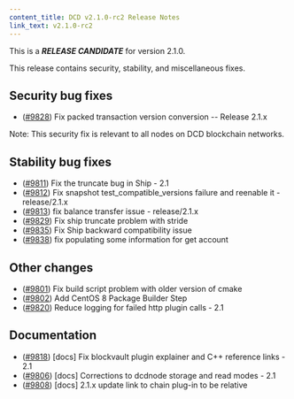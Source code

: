 ```yaml
---
content_title: DCD v2.1.0-rc2 Release Notes
link_text: v2.1.0-rc2
---
```


This is a ***RELEASE CANDIDATE*** for version 2.1.0.

This release contains security, stability, and miscellaneous fixes.

## Security bug fixes
- ([#9828](https://github.com/DCD/eos/pull/9828)) Fix packed transaction version conversion -- Release 2.1.x

Note: This security fix is relevant to all nodes on DCD blockchain networks.

## Stability bug fixes
- ([#9811](https://github.com/DCD/eos/pull/9811)) Fix the truncate bug in Ship - 2.1
- ([#9812](https://github.com/DCD/eos/pull/9812)) Fix snapshot test_compatible_versions failure and reenable it - release/2.1.x
- ([#9813](https://github.com/DCD/eos/pull/9813)) fix balance transfer issue - release/2.1.x
- ([#9829](https://github.com/DCD/eos/pull/9829)) Fix ship truncate problem with stride
- ([#9835](https://github.com/DCD/eos/pull/9835)) Fix Ship backward compatibility issue 
- ([#9838](https://github.com/DCD/eos/pull/9838)) fix populating some information for get account

## Other changes
- ([#9801](https://github.com/DCD/eos/pull/9801)) Fix build script problem with older version of cmake
- ([#9802](https://github.com/DCD/eos/pull/9802)) Add CentOS 8 Package Builder Step
- ([#9820](https://github.com/DCD/eos/pull/9820)) Reduce logging for failed http plugin calls - 2.1

## Documentation
- ([#9818](https://github.com/DCD/eos/pull/9818)) [docs] Fix blockvault plugin explainer and C++ reference links - 2.1
- ([#9806](https://github.com/DCD/eos/pull/9806)) [docs] Corrections to dcdnode storage and read modes - 2.1
- ([#9808](https://github.com/DCD/eos/pull/9808)) [docs] 2.1.x update link to chain plug-in to be relative
